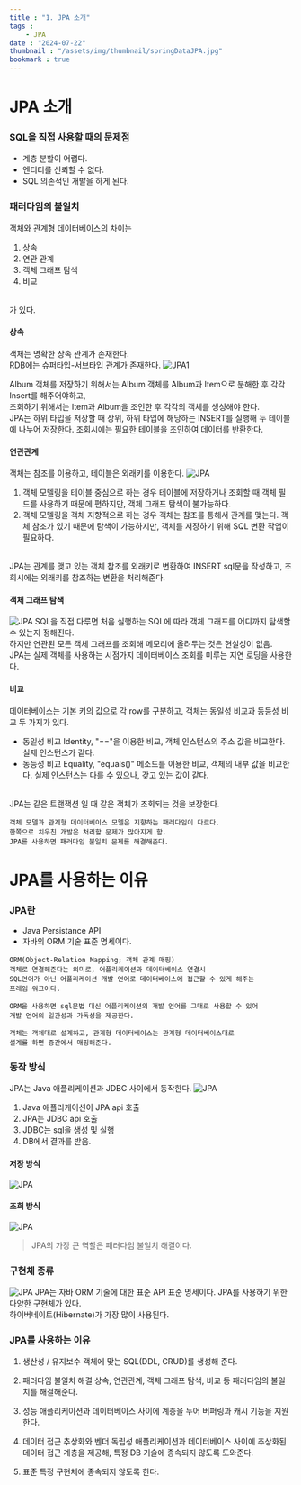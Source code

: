 ```yaml
---
title : "1. JPA 소개"
tags : 
    - JPA
date : "2024-07-22"
thumbnail : "/assets/img/thumbnail/springDataJPA.jpg"
bookmark : true
---
```


# JPA 소개

### SQL을 직접 사용할 때의 문제점
- 계층 분할이 어렵다. 
- 엔티티를 신뢰할 수 없다. 
- SQL 의존적인 개발을 하게 된다. 

### 패러다임의 불일치

객체와 관계형 데이터베이스의 차이는
1. 상속
2. 연관 관계
3. 객체 그래프 탐색
4. 비교

<br>가 있다. 

#### 상속

객체는 명확한 상속 관계가 존재한다. <br>
RDB에는 슈퍼타입-서브타입 관계가 존재한다.
![JPA1](/assets/img/jpa/1.png "jpa1")

Album 객체를 저장하기 위해서는 Album 객체를 Album과 Item으로 분해한 후 각각 Insert를 해주어야하고,<br>
조회하기 위해서는 Item과 Album을 조인한 후 각각의 객체를 생성해야 한다. 
<br>
JPA는 하위 타입을 저장할 때 상위, 하위 타입에 해당하는 INSERT를 실행해 두 테이블에 나누어 저장한다. 조회시에는 필요한 테이블을 조인하여 데이터를 반환한다. 

#### 연관관계

객체는 참조를 이용하고, 테이블은 외래키를 이용한다. 
![JPA](/assets/img/jpa/2.png "jpa")

1. 객체 모델링을 테이블 중심으로 하는 경우
테이블에 저장하거나 조회할 때 객체 필드를 사용하기 때문에 편하지만, 객체 그래프 탐색이 불가능하다. 
2. 객체 모델링을 객체 지향적으로 하는 경우
객체는 참조를 통해서 관계를 맺는다. 객체 참조가 있기 때문에 탐색이 가능하지만, 객체를 저장하기 위해 SQL 변환 작업이 필요하다. 
<br>
JPA는 관계를 맺고 있는 객체 참조를 외래키로 변환하여 INSERT sql문을 작성하고, 조회시에는 외래키를 참조하는 변환을 처리해준다. 

#### 객체 그래프 탐색

![JPA](/assets/img/jpa/3.png "jpa")
SQL을 직접 다루면 처음 실행하는 SQL에 따라 객체 그래프를 어디까지 탐색할 수 있는지 정해진다. <br>
하지만 연관된 모든 객체 그래프를 조회해 메모리에 올려두는 것은 현실성이 없음. 
<br>
JPA는 실제 객체를 사용하는 시점가지 데이터베이스 조회를 미루는 지연 로딩을 사용한다. 

#### 비교

데이터베이스는 기본 키의 값으로 각 row를 구분하고, 객체는 동일성 비교과 동등성 비교 두 가지가 있다. 
- 동일성 비교
    Identity, "=="을 이용한 비교, 객체 인스턴스의 주소 값을 비교한다. 실제 인스턴스가 같다. 
- 동등성 비교
    Equality, "equals()" 메소드를 이용한 비교, 객체의 내부 값을 비교한다. 실제 인스턴스는 다를 수 있으나, 갖고 있는 값이 같다. 

<br>JPA는 같은 트랜잭션 일 때 같은 객체가 조회되는 것을 보장한다. 

```
객체 모델과 관계형 데이터베이스 모델은 지향하는 패러다임이 다르다. 
한쪽으로 치우친 개발은 처리할 문제가 많아지게 함.
JPA를 사용하면 패러다임 불일치 문제를 해결해준다. 
```

# JPA를 사용하는 이유

### JPA란

- Java Persistance API
- 자바의 ORM 기술 표준 명세이다. 

```
ORM(Object-Relation Mapping; 객체 관계 매핑)
객체로 연결해준다는 의미로, 어플리케이션과 데이터베이스 연결시
SQL언어가 아닌 어플리케이션 개발 언어로 데이터베이스에 접근할 수 있게 해주는
프레임 워크이다. 

ORM을 사용하면 sql문법 대신 어플리케이션의 개발 언어를 그대로 사용할 수 있어
개발 언어의 일관성과 가독성을 제공한다. 

객체는 객체대로 설계하고, 관계형 데이터베이스는 관계형 데이터베이스대로
설계를 하면 중간에서 매핑해준다. 
```

### 동작 방식

JPA는 Java 애플리케이션과 JDBC 사이에서 동작한다. 
![JPA](/assets/img/jpa/4.png "jpa")

1. Java 애플리케이션이 JPA api 호출
2. JPA는 JDBC api 호출
3. JDBC는 sql을 생성 및 실행
4. DB에서 결과를 받음. 

#### 저장 방식
![JPA](/assets/img/jpa/5.png "jpa")

#### 조회 방식
![JPA](/assets/img/jpa/6.png "jpa")

> JPA의 가장 큰 역할은 패러다임 불일치 해결이다. 

### 구현체 종류

![JPA](/assets/img/jpa/7.png "jpa")
JPA는 자바 ORM 기술에 대한 표준 API 표준 명세이다. JPA를 사용하기 위한 다양한 구현체가 있다. <br>
하이버네이트(Hibernate)가 가장 많이 사용된다. 

### JPA를 사용하는 이유

1. 생산성 / 유지보수
    객체에 맞는 SQL(DDL, CRUD)를 생성해 준다. 

2. 패러다임 불일치 해결
    상속, 연관관계, 객체 그래프 탐색, 비교 등 패러다임의 불일치를 해결해준다. 

3. 성능
    애플리케이션과 데이터베이스 사이에 계층을 두어 버퍼링과 캐시 기능을 지원한다. 

4. 데이터 접근 추상화와 벤더 독립성
    애플리케이션과 데이터베이스 사이에 추상화된 데이터 접근 계층을 제공해, 특정 DB 기술에 종속되지 않도록 도와준다. 

5. 표준
    특정 구현체에 종속되지 않도록 한다. 